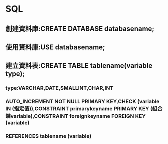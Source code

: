 # SQL
## 創建資料庫:CREATE DATABASE databasename;
## 使用資料庫:USE databasename;
## 建立資料表:CREATE TABLE tablename(variable type);
### type:VARCHAR,DATE,SMALLINT,CHAR,INT
### AUTO_INCREMENT NOT NULL PRIMARY KEY,CHECK (variable IN (指定值)),CONSTRAINT primarykeyname PRIMARY KEY (組合鍵variable),CONSTRAINT foreignkeyname FOREIGN KEY (variable)
### REFERENCES tablename (variable)
